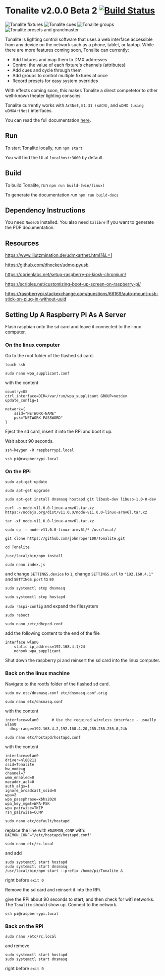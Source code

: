 # Tonalite v2.0.0 Beta 2 [![Build Status](https://travis-ci.com/johnroper100/Tonalite.svg?token=J2xpoTVMPM4kTrogdYRc&branch=master)](https://travis-ci.com/johnroper100/Tonalite)

![Tonalite fixtures](docs/images/fixture_added.png)
![Tonalite cues](docs/images/cue_recorded.png)
![Tonalite groups](docs/images/group_added.png)
![Tonalite presets and grandmaster](docs/images/preset_added.png)

Tonalite is lighting control software that uses a web interface accessible from any device on the network such as a phone, tablet, or laptop. While there are more features coming soon, Tonalite can currently:

- Add fixtures and map them to DMX addresses
- Control the value of each fixture's channels (attributes)
- Add cues and cycle through them
- Add groups to control multiple fixtures at once
- Record presets for easy system overrides
  
With effects coming soon, this makes Tonalite a direct competetor to other well-known theater lighting consoles.

Tonalite currently works with `ArtNet`, `E1.31 (sACN)`, and `uDMX (using uDMXArtNet)` interfaces.

You can read the full documentation [here](docs/documentation.pdf).

## Run

To start Tonalite locally, run `npm start`

You will find the UI at `localhost:3000` by default.

## Build

To build Tonalite, run `npm run build-(win/linux)`

To generate the documentation run `npm run build-docs`

## Dependency Instructions

You need `NodeJS` installed. You also need `Calibre` if you want to generate the PDF documentation.

## Resources

https://www.illutzmination.de/udmxartnet.html?&L=1

https://github.com/dhocker/udmx-pyusb

https://obrienlabs.net/setup-raspberry-pi-kiosk-chromium/

https://scribles.net/customizing-boot-up-screen-on-raspberry-pi/

https://raspberrypi.stackexchange.com/questions/66169/auto-mount-usb-stick-on-plug-in-without-uuid

## Setting Up A Raspberry Pi As A Server

Flash raspbian onto the sd card and leave it connected to the linux computer.

### On the linux computer

Go to the root folder of the flashed sd card.

`touch ssh`

`sudo nano wpa_supplicant.conf`

with the content

```
country=US
ctrl_interface=DIR=/var/run/wpa_supplicant GROUP=netdev
update_config=1

network={
    ssid="NETWORK-NAME"
    psk="NETWORK-PASSWORD"
}
```

Eject the sd card, insert it into the RPi and boot it up.

Wait about 90 seconds.

`ssh-keygen -R raspberrypi.local`

`ssh pi@raspberrypi.local`

### On the RPi

`sudo apt-get update`

`sudo apt-get upgrade`

`sudo apt-get install dnsmasq hostapd git libusb-dev libusb-1.0-0-dev`

`curl -o node-v11.0.0-linux-armv6l.tar.xz https://nodejs.org/dist/v11.0.0/node-v11.0.0-linux-armv6l.tar.xz`

`tar -xf node-v11.0.0-linux-armv6l.tar.xz`

`sudo cp -r node-v11.0.0-linux-armv6l/* /usr/local/`

`git clone https://github.com/johnroper100/Tonalite.git`

`cd Tonalite`

`/usr/local/bin/npm install`

`sudo nano index.js`

and change `SETTINGS.device` to `1`, change `SETTINGS.url` to `"192.168.4.1"` and `SETTINGS.port` to `80`

`sudo systemctl stop dnsmasq`

`sudo systemctl stop hostapd`

`sudo raspi-config` and expand the filesystem

`sudo reboot`

`sudo nano /etc/dhcpcd.conf`

add the following content to the end of the file

```
interface wlan0
    static ip_address=192.168.4.1/24
    nohook wpa_supplicant
```

Shut down the raspberry pi and reinsert the sd card into the linux computer.

### Back on the linux machine

Navigate to the rootfs folder of the flashed sd card.

`sudo mv etc/dnsmasq.conf etc/dnsmasq.conf.orig`

`sudo nano etc/dnsmasq.conf`

with the content

```
interface=wlan0      # Use the required wireless interface - usually wlan0
  dhcp-range=192.168.4.2,192.168.4.20,255.255.255.0,24h
```

`sudo nano etc/hostapd/hostapd.conf`

with the content

```
interface=wlan0
driver=nl80211
ssid=Tonalite
hw_mode=g
channel=7
wmm_enabled=0
macaddr_acl=0
auth_algs=1
ignore_broadcast_ssid=0
wpa=2
wpa_passphrase=xbhs2020
wpa_key_mgmt=WPA-PSK
wpa_pairwise=TKIP
rsn_pairwise=CCMP
```

`sudo nano etc/default/hostapd`

replace the line with `#DAEMON_CONF` with: `DAEMON_CONF="/etc/hostapd/hostapd.conf"`

`sudo nano etc/rc.local`

and add

```
sudo systemctl start hostapd
sudo systemctl start dnsmasq
/usr/local/bin/npm start --prefix /home/pi/Tonalite &
```

right before `exit 0`

Remove the sd card and reinsert it into the RPi.

give the RPi about 90 seconds to start, and then check for wifi networks. The `Tonalite` should show up. Connect to the network.

`ssh pi@raspberrypi.local`

### Back on the RPi

`sudo nano /etc/rc.local`

and remove

```
sudo systemctl start hostapd
sudo systemctl start dnsmasq
```

right before `exit 0`